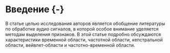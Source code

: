 # Введение {-}
В статье целью исследования авторов является обобщение литературы по обработке аудио сигналов, в которой особое внимание уделяется методам выделения признаков. В этой статье подробно обсуждаются характеристики временной области, частотной области, кепстральной области, вейвлет-области и частотно-временной области.